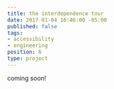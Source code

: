 ```yaml
---
title: the interdependence tour
date: 2017-01-04 16:46:00 -05:00
published: false
tags:
- accessibility
- engineering
position: 6
type: project
---
```


coming soon!
